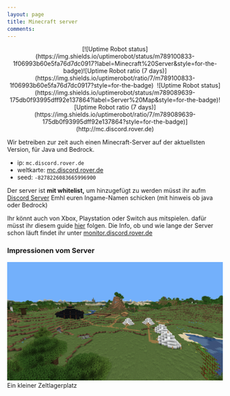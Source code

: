 ```yaml
---
layout: page
title: Minecraft server
comments: 
---
```

<center>
[![Uptime Robot status](https://img.shields.io/uptimerobot/status/m789100833-1f06993b60e5fa76d7dc0917?label=Minecraft%20Server&style=for-the-badge)![Uptime Robot ratio (7 days)](https://img.shields.io/uptimerobot/ratio/7/m789100833-1f06993b60e5fa76d7dc0917?style=for-the-badge) ‎ ![Uptime Robot status](https://img.shields.io/uptimerobot/status/m789089639-175db0f93995dff92e137864?label=Server%20Map&style=for-the-badge)![Uptime Robot ratio (7 days)](https://img.shields.io/uptimerobot/ratio/7/m789089639-175db0f93995dff92e137864?style=for-the-badge)](http://mc.discord.rover.de)
</center>

Wir betreiben zur zeit auch einen Minecraft-Server auf der aktuellsten Version, für Java und Bedrock.
 
- ip: `mc.discord.rover.de`
- weltkarte: [mc.discord.rover.de](http://mc.discord.rover.de)
- seed: `-8278226083665996900`

Der server ist **mit whitelist,** um hinzugefügt zu werden müsst ihr aufm [Discord Server](rover.de/discord) Emhl euren Ingame-Namen schicken (mit hinweis ob java oder Bedrock)

Ihr könnt auch von Xbox, Playstation oder Switch aus mitspielen.
dafür müsst ihr diesem guide [hier](https://github.com/Pugmatt/BedrockConnect) folgen.
Die Info, ob und wie lange der Server schon läuft findet ihr unter [monitor.discord.rover.de](http://monitor.discord.rover.de/)


### Impressionen vom Server

![Lagerplatz](/assets/img/Lagerplatz.png)
Ein kleiner Zeltlagerplatz
